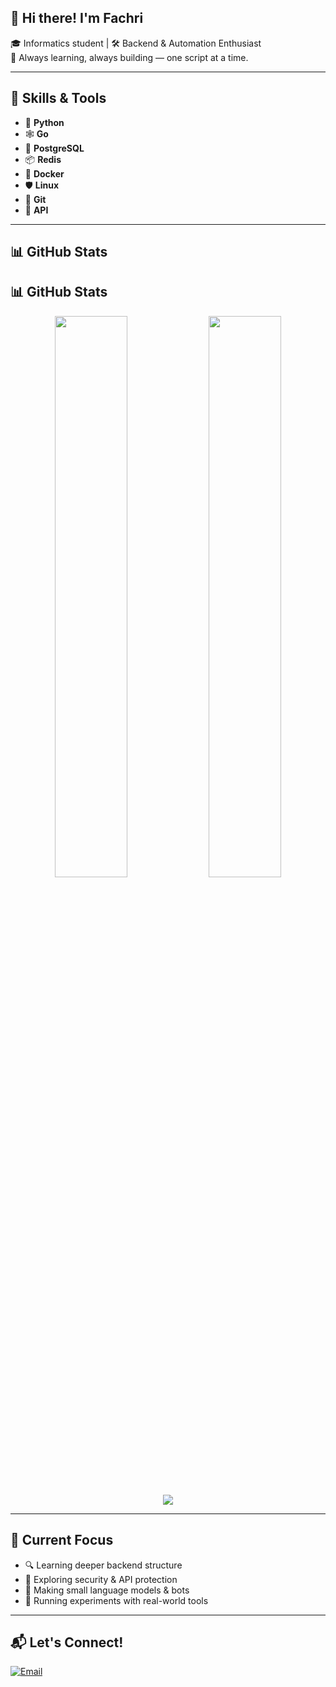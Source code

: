 ## 👋 Hi there! I'm Fachri

🎓 Informatics student | 🛠️ Backend & Automation Enthusiast  
🚀 Always learning, always building — one script at a time.  

---

## 🔧 Skills & Tools

- 🐍 **Python**
- 🕸️ **Go**
- 🐘 **PostgreSQL**
- 📦 **Redis**
- 🐳 **Docker**
- 🛡️ **Linux**
- 🧠 **Git** 
- 📁 **API**

---

## 📊 GitHub Stats

## 📊 GitHub Stats

<p align="center">
  <img src="https://github-readme-stats.vercel.app/api?username=fachriaziz&show_icons=true&theme=radical" width="48%"/>
  <img src="https://streak-stats.demolab.com?user=fachriaziz&theme=radical" width="48%"/>
</p>

<p align="center">
  <img src="https://github-profile-trophy.vercel.app/?username=fachriaziz&theme=radical&no-frame=true&row=1&column=7" />
</p>


---

## 📌 Current Focus

- 🔍 Learning deeper backend structure  
- 🔐 Exploring security & API protection  
- 🤖 Making small language models & bots  
- 🧪 Running experiments with real-world tools

---

## 📬 Let's Connect!

[![Email](https://img.shields.io/badge/email-me-blue?logo=gmail&style=flat)](mailto:fachri.aziz@outlook.com)

